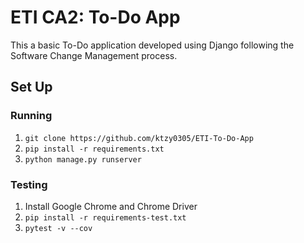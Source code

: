 # ETI CA2: To-Do App
This a basic To-Do application developed using Django following the Software Change Management process.

## Set Up
### Running
1. ```git clone https://github.com/ktzy0305/ETI-To-Do-App```
2. ```pip install -r requirements.txt```
3. ```python manage.py runserver```

### Testing
1. Install Google Chrome and Chrome Driver
2. ```pip install -r requirements-test.txt```
3. ```pytest -v --cov```
